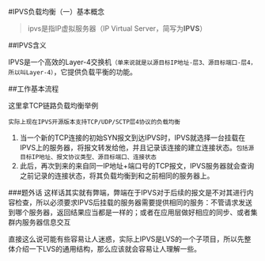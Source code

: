 #IPVS负载均衡（一）基本概念


> ipvs是指IP虚拟服务器（IP Virtual Server，简写为**IPVS**）

##IPVS含义

IPVS是一个高效的Layer-4交换机`（单来说就是以源目标IP地址-层3、源目标端口-层4，所以叫Layer-4）`，它提供负载平衡的功能。

##工作基本流程

这里拿TCP链路负载均衡举例

`实际上现在IPVS开源版本支持TCP/UDP/SCTP层4协议的负载均衡`

1. 当一个新的TCP连接的初始SYN报文到达IPVS时，IPVS就选择一台挂载在IPVS上的服务器，将报文转发给他，并且记录该连接的建立连接状态。`包括源目标IP地址、报文协议类型、源目标端口、连接状态`
2. 此后，再次到来的来自同一IP地址+端口号的TCP报文，IPVS服务器就会查询之前记录的连接状态，将其负载均衡到和之前相同的服务器上。

###题外话
这样话其实就有弊端，弊端在于IPVS对于后续的报文是不对其进行内容检查，所以必须要求IPVS后挂载的服务器需要提供相同的服务：不管请求发送到哪个服务器，返回结果应当都是一样的；或者在应用层做好相应的同步、或者集群内服务器信息交互

直接这么说可能有些容易让人迷惑，实际上IPVS是LVS的一个子项目，所以先整体介绍一下LVS的通用结构，那么应该就会容易让人理解一些。









